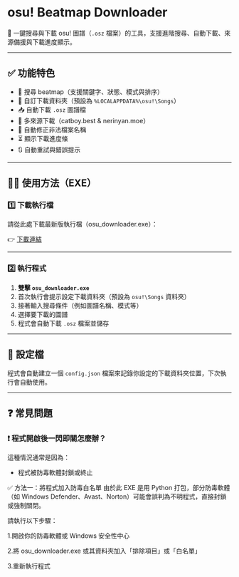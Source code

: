 # osu! Beatmap Downloader

🎵 一鍵搜尋與下載 osu! 圖譜（`.osz` 檔案）的工具，支援進階搜尋、自動下載、來源備援與下載進度顯示。

---

## ✅ 功能特色

- 🔎 搜尋 beatmap（支援關鍵字、狀態、模式與排序）
- 📂 自訂下載資料夾（預設為 `%LOCALAPPDATA%\osu!\Songs`）
- 📥 自動下載 `.osz` 圖譜檔
- 🔁 多來源下載（catboy.best & nerinyan.moe）
- 🧼 自動修正非法檔案名稱
- ⏳ 顯示下載進度條
- 🔃 自動重試與錯誤提示

---

## 🧑‍💻 使用方法（EXE）

### 1️⃣ 下載執行檔

請從此處下載最新版執行檔（osu_downloader.exe）：

👉 [下載連結](https://github.com/wayne1000901103/Osu-Automatic-download/releases/download/V1.0.0/osu.Beatmap.Downloader.exe)

---

### 2️⃣ 執行程式

1. **雙擊 `osu_downloader.exe`**
2. 首次執行會提示設定下載資料夾（預設為 `osu!\Songs` 資料夾）
3. 接著輸入搜尋條件（例如圖譜名稱、模式等）
4. 選擇要下載的圖譜
5. 程式會自動下載 `.osz` 檔案並儲存

---

## 📁 設定檔

程式會自動建立一個 `config.json` 檔案來記錄你設定的下載資料夾位置，下次執行會自動使用。

---

## ❓ 常見問題

### ❗ 程式開啟後一閃即關怎麼辦？

這種情況通常是因為：

- 程式被防毒軟體封鎖或終止

✅ 方法一：將程式加入防毒白名單
由於此 EXE 是用 Python 打包，部分防毒軟體（如 Windows Defender、Avast、Norton）可能會誤判為不明程式，直接封鎖或強制關閉。

請執行以下步驟：

1.開啟你的防毒軟體或 Windows 安全性中心

2.將 osu_downloader.exe 或其資料夾加入「排除項目」或「白名單」

3.重新執行程式
